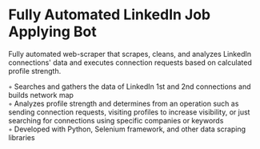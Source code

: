 # Fully Automated LinkedIn Job Applying Bot

Fully automated web-scraper that scrapes, cleans, and analyzes LinkedIn connections' data and executes connection requests based on calculated profile strength. 

◦ Searches and gathers the data of LinkedIn 1st and 2nd connections and builds network map <br>
◦ Analyzes profile strength and determines from an operation such as sending connection requests, visiting profiles to increase visibility, or just searching for connections using specific companies or keywords <br>
◦ Developed with Python, Selenium framework, and other data scraping libraries <br>


